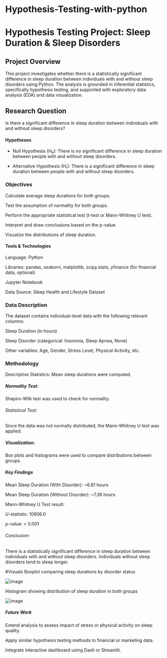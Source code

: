# Hypothesis-Testing-with-python


# Hypothesis Testing Project: Sleep Duration & Sleep Disorders
## Project Overview
This project investigates whether there is a statistically significant difference in sleep duration between individuals with and without sleep disorders using Python. The analysis is grounded in inferential statistics, specifically hypothesis testing, and supported with exploratory data analysis (EDA) and data visualization.

## Research Question
Is there a significant difference in sleep duration between individuals with and without sleep disorders?

#### Hypotheses
* Null Hypothesis (H₀): There is no significant difference in sleep duration between people with and without sleep disorders.

* Alternative Hypothesis (H₁): There is a significant difference in sleep duration between people with and without sleep disorders.

### Objectives
Calculate average sleep durations for both groups.

Test the assumption of normality for both groups.

Perform the appropriate statistical test (t-test or Mann-Whitney U test).

Interpret and draw conclusions based on the p-value.

Visualize the distributions of sleep duration.

#### Tools & Technologies
Language: Python

Libraries: pandas, seaborn, matplotlib, scipy.stats, yfinance (for financial data, optional)

Jupyter Notebook

Data Source: Sleep Health and Lifestyle Dataset

### Data Description
The dataset contains individual-level data with the following relevant columns:

Sleep Duration (in hours)

Sleep Disorder (categorical: Insomnia, Sleep Apnea, None)

Other variables: Age, Gender, Stress Level, Physical Activity, etc.

### Methodology
Descriptive Statistics: Mean sleep durations were computed.

##### Normality Test:
Shapiro-Wilk test was used to check for normality.

###### Statistical Test:

Since the data was not normally distributed, the Mann-Whitney U test was applied.

##### Visualization:

Box plots and histograms were used to compare distributions between groups.

##### Key Findings
Mean Sleep Duration (With Disorder): ~6.81 hours

Mean Sleep Duration (Without Disorder): ~7.36 hours

Mann-Whitney U Test result:

U-statistic: 10906.0

p-value: < 0.001

###### Conclusion: 
There is a statistically significant difference in sleep duration between individuals with and without sleep disorders. Individuals without sleep disorders tend to sleep longer.

#Visuals
Boxplot comparing sleep durations by disorder status

![image](https://github.com/user-attachments/assets/229de84c-49ca-4370-865d-bdf0240e8ded)


Histogram showing distribution of sleep duration in both groups

![image](https://github.com/user-attachments/assets/ababfcd0-7b49-4331-ac6d-43a12e5e4f72)


##### Future Work
Extend analysis to assess impact of stress or physical activity on sleep quality.

Apply similar hypothesis testing methods to financial or marketing data.

Integrate interactive dashboard using Dash or Streamlit.
